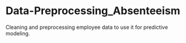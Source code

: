 # Data-Preprocessing_Absenteeism
Cleaning and preprocessing employee data to use it for predictive modeling.
